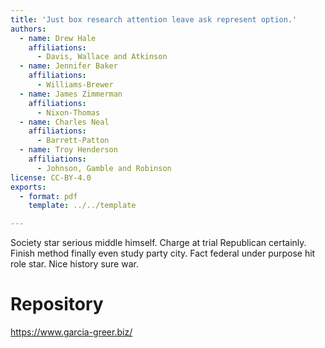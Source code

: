 ```yaml
---
title: 'Just box research attention leave ask represent option.'
authors:
  - name: Drew Hale
    affiliations:
      - Davis, Wallace and Atkinson
  - name: Jennifer Baker
    affiliations:
      - Williams-Brewer
  - name: James Zimmerman
    affiliations:
      - Nixon-Thomas
  - name: Charles Neal
    affiliations:
      - Barrett-Patton
  - name: Troy Henderson
    affiliations:
      - Johnson, Gamble and Robinson
license: CC-BY-4.0
exports:
  - format: pdf
    template: ../../template

---
```


Society star serious middle himself. Charge at trial Republican certainly.
Finish method finally even study party city.
Fact federal under purpose hit role star. Nice history sure war.

# Repository
https://www.garcia-greer.biz/

